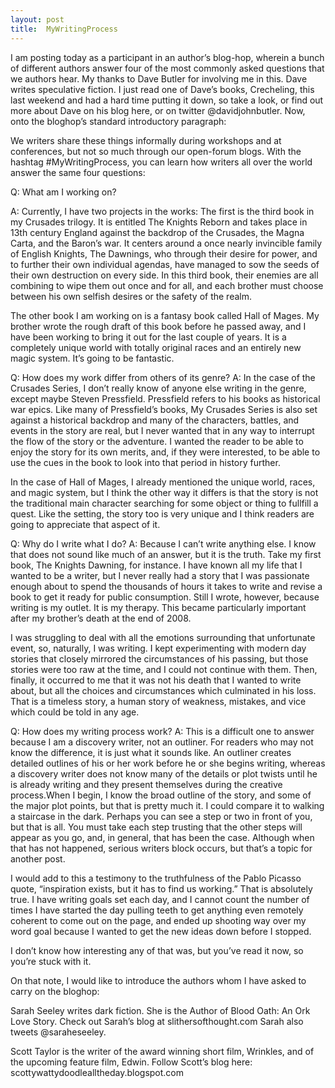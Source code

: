 ```yaml
---
layout: post
title:  MyWritingProcess
---
```

I am posting today as a participant in an author’s blog-hop, wherein a bunch of different authors answer four of the most commonly asked questions that we authors hear. My thanks to Dave Butler for involving me in this. Dave writes speculative fiction. I just read one of Dave’s books, Crecheling, this last weekend and had a hard time putting it down, so take a look, or find out more about Dave on his blog here, or on twitter @davidjohnbutler. Now, onto the bloghop’s standard introductory paragraph:

We writers share these things informally during workshops and at conferences, but not so much through our open-forum blogs. With the hashtag #MyWritingProcess, you can learn how writers all over the world answer the same four questions:

Q: What am I working on?
<!--more-->
A: Currently, I have two projects in the works: The first is the third book in my Crusades trilogy. It is entitled The Knights Reborn and takes place in 13th century England against the backdrop of the Crusades, the Magna Carta, and the Baron’s war. It centers around a once nearly invincible family of English Knights, The Dawnings, who through their desire for power, and to further their own individual agendas, have managed to sow the seeds of their own destruction on every side. In this third book, their enemies are all combining to wipe them out once and for all, and each brother must choose between his own selfish desires or the safety of the realm.

The other book I am working on is a fantasy book called Hall of Mages. My brother wrote the rough draft of this book before he passed away, and I have been working to bring it out for the last couple of years. It is a completely unique world with totally original races and an entirely new magic system. It’s going to be fantastic.

Q: How does my work differ from others of its genre?
A: In the case of the Crusades Series, I don’t really know of anyone else writing in the genre, except maybe Steven Pressfield. Pressfield refers to his books as historical war epics. Like many of Pressfield’s books, My Crusades Series is also set against a historical backdrop and many of the characters, battles, and events in the story are real, but I never wanted that in any way to interrupt the flow of the story or the adventure. I wanted the reader to be able to enjoy the story for its own merits, and, if they were interested, to be able to use the cues in the book to look into that period in history further.

In the case of Hall of Mages, I already mentioned the unique world, races, and magic system, but I think the other way it differs is that the story is not the traditional main character searching for some object or thing to fullfill a quest. Like the setting, the story too is very unique and I think readers are going to appreciate that aspect of it.

Q: Why do I write what I do?
A: Because I can’t write anything else. I know that does not sound like much of an answer, but it is the truth. Take my first book, The Knights Dawning, for instance. I have known all my life that I wanted to be a writer, but I never really had a story that I was passionate enough about to spend the thousands of hours it takes to write and revise a book to get it ready for public consumption. Still I wrote, however, because writing is my outlet. It is my therapy. This became particularly important after my brother’s death at the end of 2008.

I was struggling to deal with all the emotions surrounding that unfortunate event, so, naturally, I was writing. I kept experimenting with modern day stories that closely mirrored the circumstances of his passing, but those stories were too raw at the time, and I could not continue with them. Then, finally, it occurred to me that it was not his death that I wanted to write about, but all the choices and circumstances which culminated in his loss. That is a timeless story, a human story of weakness, mistakes, and vice which could be told in any age.

Q: How does my writing process work?
A: This is a difficult one to answer because I am a discovery writer, not an outliner. For readers who may not know the difference, it is just what it sounds like. An outliner creates detailed outlines of his or her work before he or she begins writing, whereas a discovery writer does not know many of the details or plot twists until he is already writing and they present themselves during the creative process.When I begin, I know the broad outline of the story, and some of the major plot points, but that is pretty much it. I could compare it to walking a staircase in the dark. Perhaps you can see a step or two in front of you, but that is all. You must take each step trusting that the other steps will appear as you go, and, in general, that has been the case. Although when that has not happened, serious writers block occurs, but that’s a topic for another post.

I would add to this a testimony to the truthfulness of the Pablo Picasso quote, “inspiration exists, but it has to find us working.” That is absolutely true. I have writing goals set each day, and I cannot count the number of times I have started the day pulling teeth to get anything even remotely coherent to come out on the page, and ended up shooting way over my word goal because I wanted to get the new ideas down before I stopped.

I don’t know how interesting any of that was, but you’ve read it now, so you’re stuck with it.

On that note, I would like to introduce the authors whom I have asked to carry on the bloghop:

Sarah Seeley writes dark fiction. She is the Author of Blood Oath: An Ork Love Story. Check out Sarah’s blog at slithersofthought.com Sarah also tweets @saraheseeley.

Scott Taylor is the writer of the award winning short film, Wrinkles, and of the upcoming feature film, Edwin. Follow Scott’s blog here: scottywattydoodlealltheday.blogspot.com
